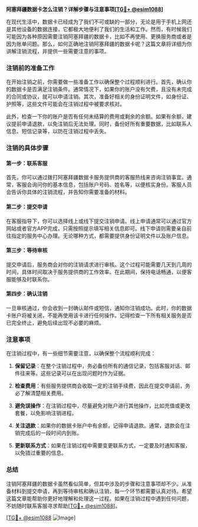 **阿塞拜疆数据卡怎么注销？详解步骤与注意事项[[TG💪+ @esim1088](https://t.me/s/esim1088)]**

在现代生活中，数据卡已经成为了我们不可或缺的一部分，无论是用于手机上网还是其他设备的数据连接，它都极大地便利了我们的生活和工作。然而，有时候我们可能因为各种原因需要注销阿塞拜疆的数据卡，比如不再使用、更换服务商或者是因为账单问题。那么，如何正确地注销阿塞拜疆的数据卡呢？这篇文章将详细为你讲解注销流程，并提供一些需要注意的事项。

### 注销前的准备工作

在开始注销之前，你需要做一些准备工作以确保整个过程顺利进行。首先，确认你的数据卡是否满足注销条件。通常情况下，如果你的账户没有欠费，且没有未完成的合同或协议，就可以申请注销。其次，准备好相关的身份证明文件，如身份证、护照等，这些文件可能会在注销过程中被要求核对。

此外，检查一下你的账户是否有任何未结算的费用或剩余的余额。如果有余额，建议提前申请退款，以免注销后无法处理。同时，备份好所有重要数据，比如联系人信息、短信记录等，以防在注销过程中丢失。

### 注销的具体步骤

#### 第一步：联系客服

首先，你可以通过拨打阿塞拜疆数据卡服务提供商的客服热线来咨询注销事宜。通常，客服会询问你的基本信息，包括账户号码、姓名等，以便核实身份。客服人员会告诉你具体的注销流程，并告知你需要准备的材料。

#### 第二步：提交申请

在客服指导下，你可以选择线上或线下提交注销申请。线上申请通常可以通过官方网站或者官方APP完成，只需按照提示填写相关信息即可。线下申请则需要亲自前往指定的服务中心办理。无论哪种方式，都需要提供身份证明文件以及账户信息。

#### 第三步：等待审核

提交申请后，服务商会对你的注销请求进行审核。这个过程可能需要几天到几周的时间，具体时间取决于服务提供商的工作效率。在此期间，保持电话畅通，以便客服能够及时联系你。

#### 第四步：确认注销

一旦审核通过，你会收到一封确认邮件或短信，通知你注销成功。此时，你的数据卡账户将被关闭，不能再使用该卡进行任何操作。记得检查一下所有相关服务是否已完全终止，避免后续出现不必要的麻烦。

### 注意事项

在注销过程中，有一些细节需要注意，以确保整个流程顺利完成：

1. **保留记录**：在整个注销过程中，务必备份所有的通信记录，包括客服对话、邮件往来等。这些记录可以在出现问题时作为证据。
   
2. **检查费用**：有些服务提供商会收取一定的注销手续费，因此在提交申请前，务必了解清楚相关费用。

3. **避免误操作**：在注销过程中，尽量避免对账户进行其他操作，比如充值或更改套餐，以免影响注销进程。

4. **关注退款**：如果你的数据卡账户中有余额，记得申请退款。通常，退款会在注销完成后的一段时间内到账。

5. **更新联系方式**：如果在注销过程中需要变更联系方式，一定要及时通知客服，以免错过重要的信息。

### 总结

注销阿塞拜疆的数据卡虽然看似简单，但其中涉及的步骤和注意事项却不少。从准备材料到提交申请，再到等待审核和确认注销，每一个环节都需要认真对待。希望这篇文章能帮助你更好地理解和处理这一过程。如果在注销过程中遇到任何问题，不妨随时联系客服寻求帮助[[TG💪+ @esim1088](https://t.me/s/esim1088)]。

[[TG💪+ @esim1088](https://t.me/s/esim1088) ![Image](https://i.postimg.cc/4NQfJmqS/Snipaste-2025-05-13-00-14-12.png)]